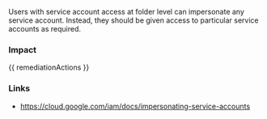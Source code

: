 
Users with service account access at folder level can impersonate any service account. Instead, they should be given access to particular service accounts as required.


### Impact
<!-- Add Impact here -->

<!-- DO NOT CHANGE -->
{{ remediationActions }}

### Links
- https://cloud.google.com/iam/docs/impersonating-service-accounts


